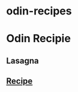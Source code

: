 # odin-recipes
<html>
 <body>
   <h1>Odin Recipie</h1>
  <h2>Lasagna<h2/>
<a href="https://www.allrecipes.com/gallery/make-ahead-valentines-day-dinner-recipes/">Recipe</a>
  </body>
</html>
